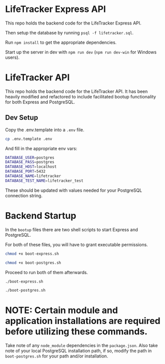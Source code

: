 # LifeTracker Express API

This repo holds the backend code for the LifeTracker Express API.


Then setup the database by running `psql -f lifetracker.sql`.

Run `npm install` to get the appropriate dependencies.

Start up the server in dev with `npm run dev` (`npm run dev-win` for Windows users).

# LifeTracker API

This repo holds the backend code for the LifeTracker API. 
It has been heavily modified and refactored to include facilitated bootup functionality for both Express and PostgreSQL.

## Dev Setup

Copy the .env.template into a `.env` file.

```bash
cp .env.template .env
```

And fill in the appropriate env vars:

```bash
DATABASE_USER=postgres
DATABASE_PASS=postgres
DATABASE_HOST=localhost
DATABASE_PORT=5432
DATABASE_NAME=lifetracker
DATABASE_TEST_NAME=lifetracker_test
```

These should be updated with values needed for your PostgreSQL connection string.

# Backend Startup

In the `bootup` files there are two shell scripts to start Express and PostgreSQL.

For both of these files, you will have to grant executable permissions.
```bash 
chmod +x boot-express.sh
```
```bash 
chmod +x boot-postgres.sh
```

Proceed to run both of them afterwards.
```bash 
./boot-express.sh
```
```bash 
./boot-postgres.sh
```

# NOTE: Certain module and application installations are required before utilizing these commands.
Take note of any `node_module` dependencies in the `package.json`.
Also take note of your local PostgreSQL installation path, if so, modify the path in `boot-postgres.sh` for your path and/or installation.
